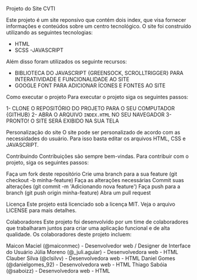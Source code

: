 Projeto do Site CVTI

Este projeto é um site reponsivo que contém dois index, que visa fornecer informações e conteúdos
sobre um centro tecnológico. O site foi construído utilizando as seguintes tecnologias:

- HTML
- SCSS
-JAVASCRIPT 

Além disso foram utilizados os seguinte recursos:

- BIBLIOTECA DO JAVASCRIPT {GREENSOCK, SCROLLTRIGGER} PARA INTERATIVIDADE E FUNCIONALIDADE AO SITE
- GOOGLE FONT PARA ADICIONAR ÍCONES E FONTES AO SITE

Como executar o projeto
Para executar o projeto siga os seguintes passos:

1- CLONE O REPOSITÓRIO DO PROJETO PARA O SEU COMPUTADOR {GITHUB}
2- ABRA O ARQUIVO `INDEX.HTML` NO SEU NAVEGADOR 
3- PRONTO! O SITE SERÁ EXIBIDO NA SUA TELA

Personalização do site
O site pode ser personalizado de acordo com as necessidades do usuário.
Para isso basta editar os arquivos HTML, CSS e JAVASCRIPT.

Contribuindo 
Contribuições são sempre bem-vindas. 
Para contribuir com o projeto, siga os seguintes passos:  

Faça um fork deste repositório Crie uma branch para a sua feature (git checkout -b minha-feature) 
Faça as alterações necessárias Commit suas alterações (git commit -m 'Adicionando nova feature') 
Faça push para a branch (git push origin minha-feature) 
Abra um pull request 


Licença
Este projeto está licenciado sob a licença MIT. 
Veja o arquivo LICENSE para mais detalhes.  

Colaboradores 
Este projeto foi desenvolvido por um time de colaboradores que trabalharam juntos para 
criar uma aplicação funcional e de alta qualidade. Os colaboradores deste projeto incluem:  

Maicon Maciel (@maiconmec) - Desenvolvedor web / Designer de Interface do Usuário 
Júlia Moreno (@_juli.aguiar) - Desenvolvedora web - HTML 
Clauber Silva (@clsilvv) - Desenvolvedora web - HTML 
Daniel Gomes (@danielgomes_92) - Desenvolvedora web - HTML 
Thiago Sabóia (@saboizz) - Desenvolvedora web - HTML





